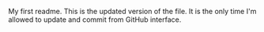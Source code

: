 My first readme. This is the updated version of the file.
It is the only time I'm allowed to update and commit from GitHub interface.
